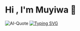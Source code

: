 # **Hi , I'm Muyiwa 👋**

![AI-Quote](b.svg)
[![Typing SVG](https://readme-typing-svg.demolab.com?font=&size=14&duration=8000&pause=500&color=6A1EF7&background=FFFFFF00&vCenter=true&random=false&width=700&height=35&separator=%3C&lines=In+the+world+of+0s+and+1s%2C+AI+is+the+true+magic+that+brings+innovation+to+life.+%E2%9C%A8%3CAI+doesn%E2%80%99t+just+learn%2C+it+evolves+with+every+interaction.+%F0%9F%9A%80%3CThe+future+isn%E2%80%99t+written;+it%E2%80%99s+coded+by+AI+enthusiasts.+%F0%9F%92%BB%3CEmbrace+the+AI+revolution%E2%80%94it%E2%80%99s+not+just+smart%2C+it%E2%80%99s+brilliant.+%F0%9F%A4%96%E2%9C%A8%3C%E2%80%9CWith+AI%2C+the+possibilities+aren%E2%80%99t+just+endless%E2%80%94they%E2%80%99re+exponential.+%F0%9F%94%81)](https://git.io/typing-svg)


